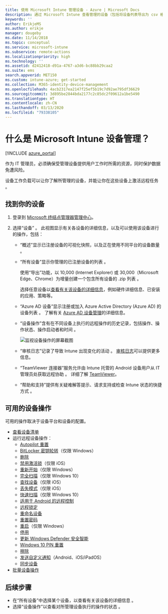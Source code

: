 ```yaml
---
title: 使用 Microsoft Intune 管理设备 - Azure | Microsoft Docs
description: 通过 Microsoft Intune 查看管理的设备（包括将设备列表导出为 csv 格式）、查看已加入 Azure Active Directory 的设备、查看对设备进行的操作的更改日志、使用 TeamViewer 连接器允许 IT 管理员远程对 Android 进行故障排除，以及查看可以在设备上运行的所有操作。
keywords: ''
author: ErikjeMS
ms.author: erikje
manager: dougeby
ms.date: 11/14/2018
ms.topic: conceptual
ms.service: microsoft-intune
ms.subservice: remote-actions
ms.localizationpriority: high
ms.technology: ''
ms.assetid: d2412418-d91a-4767-a3d6-bc88bb29caa2
ms.suite: ems
search.appverid: MET150
ms.custom: intune-azure; get-started
ms.collection: M365-identity-device-management
ms.openlocfilehash: 4acb2317ea2147f25ef5b19c7d92ae795df36629
ms.sourcegitcommit: 3d895be2844bda2177c2c85dc2f09612a1be5490
ms.translationtype: HT
ms.contentlocale: zh-CN
ms.lasthandoff: 03/13/2020
ms.locfileid: "79338105"
---
```

# <a name="what-is-microsoft-intune-device-management"></a>什么是 Microsoft Intune 设备管理？

[!INCLUDE [azure_portal](../includes/azure_portal.md)]

作为 IT 管理员，必须确保受管理设备提供用户工作时所需的资源，同时保护数据免遭风险。

设备工作负载可以让你了解所管理的设备，并能让你在这些设备上激活远程任务  。

## <a name="get-to-your-devices"></a>找到你的设备

1. 登录到 [Microsoft 终结点管理器管理中心](https://go.microsoft.com/fwlink/?linkid=2109431)。
3. 选择“设备”  。 此视图显示有关各设备的详细信息，以及可以使用该设备进行的操作，包括：

   - “概述”显示已注册设备的可视化快照，以及正在使用不同平台的设备数量  。
   - “所有设备”显示你管理的已注册设备的列表  。

     使用“导出”功能，以 10,000 (Internet Explorer) 或 30,000（Microsoft Edge、Chrome）为增量创建一个包含所有设备的 .zip 列表  。

     选择任意设备以[查看有关该设备的详细信息](device-inventory.md)，例如硬件详细信息、已安装的应用、策略等。

   - “Azure AD 设备”显示注册或加入 Azure Active Directory (Azure AD) 的设备列表  。 了解有关 [Azure AD 设备管理](https://docs.microsoft.com/azure/active-directory/device-management-introduction)的详细信息。
   - “设备操作”含有在不同设备上执行的远程操作的历史记录，包括操作、操作状态、操作启动者和时间  。

     ![监视设备操作的屏幕截图](./media/device-management/monitor-device-actions.png)

   - “审核日志”记录了导致 Intune 出现变化的活动  。 [审核日志](../fundamentals/monitor-audit-logs.md)可以提供更多信息。
   - “TeamViewer 连接器”服务允许由 Intune 托管的 Android 设备用户从 IT 管理员处获取远程协助  。 详细了解 [TeamViewer](teamviewer-support.md)。
   - “帮助和支持”提供有关疑难解答提示、请求支持或检查 Intune 状态的快捷方式  。

## <a name="available-device-actions"></a>可用的设备操作
可用的操作取决于设备平台和设备的配置。

- [查看设备清单](device-inventory.md)
- 运行远程设备操作：
  - [Autopilot 重置](https://docs.microsoft.com/windows/deployment/windows-autopilot/windows-autopilot-reset#reset-devices-with-remote-windows-autopilot-reset)
  - [BitLocker 密钥轮转](../protect/encrypt-devices.md#rotate-bitlocker-recovery-keys)（仅限 Windows）
  - [删除](devices-wipe.md#delete-devices-from-the-intune-portal)
  - [禁用激活锁](device-activation-lock-disable.md)（仅限 iOS）
  - [重新开始](device-fresh-start.md)（仅限 Windows）
  - [完全扫描](../configuration/device-restrictions-windows-10.md#microsoft-defender-antivirus)（仅限 Windows 10）
  - [查找设备](device-locate.md)（仅限 iOS）
  - [丢失模式](device-lost-mode.md)（仅限 iOS）
  - [快速扫描](../configuration/device-restrictions-windows-10.md#microsoft-defender-antivirus)（仅限 Windows 10）
  - [适用于 Android 的远程控制](teamviewer-support.md)
  - [远程锁定](device-remote-lock.md)
  - [重命名设备](device-rename.md)
  - [重置密码](device-passcode-reset.md)
  - [重启](device-restart.md)（仅限 Windows）
  - [停用](devices-wipe.md#retire)
  - [更新 Windows Defender 安全智能](https://docs.microsoft.com/windows/security/threat-protection/windows-defender-antivirus/manage-protection-updates-windows-defender-antivirus)
  - [Windows 10 PIN 重置](device-windows-pin-reset.md)
  - [擦除](devices-wipe.md#wipe)
  - [发送自定义通知](custom-notifications.md#send-a-custom-notification-to-a-single-device)（Android、iOS/iPadOS）
  - [同步设备](device-sync.md)
- [批量设备操作](bulk-device-actions.md)

## <a name="next-steps"></a>后续步骤

- 在“所有设备”中选择某个设备，以查看有关该设备的详细信息  。
- 选择“设备操作”以查看对所管理设备执行的操作的状态  。
